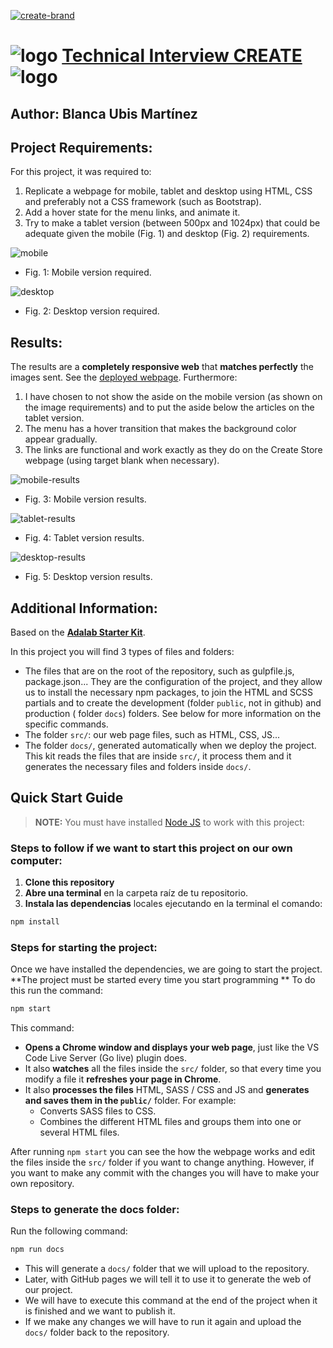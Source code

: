 [![create-brand](https://user-images.githubusercontent.com/13077932/214291464-41f7f2a5-506f-43d7-99a1-fe4fb85b7326.png)](https://www.create-store.com/es/)


# ![logo](https://user-images.githubusercontent.com/13077932/214291561-27787104-4633-42ea-933d-ce72654eb429.png) [Technical Interview CREATE](https://blancaum.github.io/technical-interview-create/) ![logo](https://user-images.githubusercontent.com/13077932/214291561-27787104-4633-42ea-933d-ce72654eb429.png)

## Author: Blanca Ubis Martínez

## Project Requirements:

For this project, it was required to:
1. Replicate a webpage for mobile, tablet and desktop using HTML, CSS and preferably not a CSS framework (such as Bootstrap).
2. Add a hover state for the menu links, and animate it.
3. Try to make a tablet version (between 500px and 1024px) that could be adequate given the mobile (Fig. 1) and desktop (Fig. 2) requirements.


![mobile](https://user-images.githubusercontent.com/13077932/214293416-549f1e5c-36d5-4c8a-96d0-c0c03c8f0916.png)
- Fig. 1: Mobile version required.

![desktop](https://user-images.githubusercontent.com/13077932/214293422-1d9b4ad5-ed3c-4598-92ad-fa8c675b7f8f.png)
- Fig. 2: Desktop version required.

## Results:

The results are a **completely responsive web** that **matches perfectly** the images sent. See the [deployed webpage](https://blancaum.github.io/technical-interview-create/).
Furthermore:
1. I have chosen to not show the aside on the mobile version (as shown on the image requirements) and to put the aside below the articles on the tablet version.
2. The menu has a hover transition that makes the background color appear gradually.
3. The links are functional and work exactly as they do on the Create Store webpage (using target blank when necessary).

![mobile-results](https://user-images.githubusercontent.com/13077932/214295613-0f481655-c672-4cf2-bbb2-8f153992af36.png)
- Fig. 3: Mobile version results.

![tablet-results](https://user-images.githubusercontent.com/13077932/214295686-95e2fe34-e557-4087-9d90-91535b6a6d60.png)
- Fig. 4: Tablet version results.

![desktop-results](https://user-images.githubusercontent.com/13077932/214295847-e1f6f271-82a6-43ba-b678-ae9d04a184c1.png)
- Fig. 5: Desktop version results.

## Additional Information:

Based on the [**Adalab Starter Kit**](https://github.com/Adalab/adalab-web-starter-kit).

In this project you will find 3 types of files and folders:

- The files that are on the root of the repository, such as gulpfile.js, package.json... They are the configuration of the project, and they allow us to install the necessary npm packages, to join the HTML and SCSS partials and to create the development (folder `public`, not in github) and production ( folder `docs`) folders. See below for more information on the specific commands.
- The folder `src/`:  our web page files, such as HTML, CSS, JS...
- The folder `docs/`, generated automatically when we deploy the project. This kit reads the files that are inside `src/`, it process them and it generates the necessary files and folders inside `docs/`.

## Quick Start Guide

> **NOTE:** You must have installed [Node JS](https://nodejs.org/) to work with this project:

### Steps to follow if we want to start this project on our own computer:

1. **Clone this repository**
2. **Abre una terminal** en la carpeta raíz de tu repositorio.
3. **Instala las dependencias** locales ejecutando en la terminal el comando:

```bash
npm install
```

### Steps for starting the project:

Once we have installed the dependencies, we are going to start the project. **The project must be started every time you start programming ** To do this run the command:

```bash
npm start
```

This command:

- **Opens a Chrome window and displays your web page**, just like the VS Code Live Server (Go live) plugin does.
- It also **watches** all the files inside the `src/` folder, so that every time you modify a file it **refreshes your page in Chrome**.
- It also **processes the files** HTML, SASS / CSS and JS and **generates and saves them in the `public/`** folder. For example:
  - Converts SASS files to CSS.
  - Combines the different HTML files and groups them into one or several HTML files.

After running `npm start` you can see the how the webpage works and edit the files inside the `src/` folder if you want to change anything. However, if you want to make any commit with the changes you will have to make your own repository.

### Steps to generate the docs folder:

Run the following command:

```bash
npm run docs
```

- This will generate a `docs/` folder that we will upload to the repository.
- Later, with GitHub pages we will tell it to use it to generate the web of our project.
- We will have to execute this command at the end of the project when it is finished and we want to publish it.
- If we make any changes we will have to run it again and upload the `docs/` folder back to the repository.
